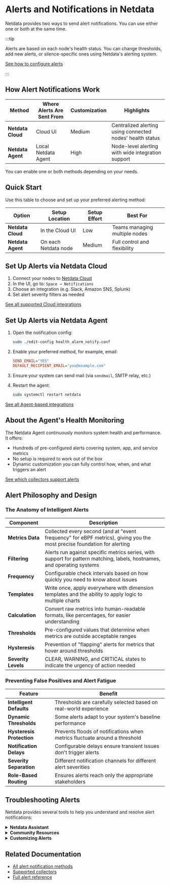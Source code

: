 # Alerts and Notifications in Netdata

Netdata provides two ways to send alert notifications. You can use either one or both at the same time.

:::tip

Alerts are based on each node's health status. You can change thresholds, add new alerts, or silence-specific ones using Netdata's alerting system.

[See how to configure alerts](/src/health/REFERENCE.md)

:::

## How Alert Notifications Work

| Method            | Where Alerts Are Sent From | Customization | Highlights                                                |
|-------------------|----------------------------|---------------|-----------------------------------------------------------|
| **Netdata Cloud** | Cloud UI                   | Medium        | Centralized alerting using connected nodes' health status |
| **Netdata Agent** | Local Netdata Agent        | High          | Node-level alerting with wide integration support         |

You can enable one or both methods depending on your needs.

## Quick Start

Use this table to choose and set up your preferred alerting method:

| Option            | Setup Location       | Setup Effort | Best For                      |
|-------------------|----------------------|--------------|-------------------------------|
| **Netdata Cloud** | In the Cloud UI      | Low          | Teams managing multiple nodes |
| **Netdata Agent** | On each Netdata node | Medium       | Full control and flexibility  |

## Set Up Alerts via Netdata Cloud

1. Connect your nodes to [Netdata Cloud](https://app.netdata.cloud/)
2. In the UI, go to: `Space → Notifications`
3. Choose an integration (e.g. Slack, Amazon SNS, Splunk)
4. Set alert severity filters as needed

[See all supported Cloud integrations](/docs/alerts-&-notifications/notifications/centralized-cloud-notifications)

## Set Up Alerts via Netdata Agent

1. Open the notification config:

   ```bash
   sudo ./edit-config health_alarm_notify.conf
   ```

2. Enable your preferred method, for example, email:

   ```ini
   SEND_EMAIL="YES"
   DEFAULT_RECIPIENT_EMAIL="you@example.com"
   ```

3. Ensure your system can send mail (via `sendmail`, SMTP relay, etc.)
4. Restart the agent:

   ```bash
   sudo systemctl restart netdata
   ```

[See all Agent-based integrations](/docs/alerts-&-notifications/notifications/agent-dispatched-notifications)

## About the Agent's Health Monitoring

The Netdata Agent continuously monitors system health and performance. It offers:

- Hundreds of pre-configured alerts covering system, app, and service metrics
- No setup is required to work out of the box
- Dynamic customization you can fully control how, when, and what triggers an alert

[See which collectors support alerts](/src/collectors/COLLECTORS.md)

## Alert Philosophy and Design

### The Anatomy of Intelligent Alerts

| Component           | Description                                                                                                             |
|---------------------|-------------------------------------------------------------------------------------------------------------------------|
| **Metrics Data**    | Collected every second (and at "event frequency" for eBPF metrics), giving you the most precise foundation for alerting |
| **Filtering**       | Alerts run against specific metrics series, with support for pattern matching, labels, hostnames, and operating systems |
| **Frequency**       | Configurable check intervals based on how quickly you need to know about issues                                         |
| **Templates**       | Write once, apply everywhere with dimension templates and the ability to apply logic to multiple charts                 |
| **Calculation**     | Convert raw metrics into human-readable formats, like percentages, for easier understanding                             |
| **Thresholds**      | Pre-configured values that determine when metrics are outside acceptable ranges                                         |
| **Hysteresis**      | Prevention of "flapping" alerts for metrics that hover around thresholds                                                |
| **Severity Levels** | CLEAR, WARNING, and CRITICAL states to indicate the urgency of action needed                                            |

### Preventing False Positives and Alert Fatigue

| Feature                   | Benefit                                                                    |
|---------------------------|----------------------------------------------------------------------------|
| **Intelligent Defaults**  | Thresholds are carefully selected based on real-world experience           |
| **Dynamic Thresholds**    | Some alerts adapt to your system's baseline performance                    |
| **Hysteresis Protection** | Prevents floods of notifications when metrics fluctuate around a threshold |
| **Notification Delays**   | Configurable delays ensure transient issues don't trigger alerts           |
| **Severity Separation**   | Different notification channels for different alert severities             |
| **Role-Based Routing**    | Ensures alerts reach only the appropriate stakeholders                     |

## Troubleshooting Alerts

Netdata provides several tools to help you understand and resolve alert notifications:

<details>
<summary><strong>Netdata Assistant</strong></summary><br/>

The [Netdata Assistant](https://learn.netdata.cloud/docs/machine-learning-and-anomaly-detection/ai-powered-troubleshooting-assistant) is an AI-powered feature that guides you through troubleshooting alerts. When an alert triggers, you can:

1. Click on the alert in your Netdata Cloud dashboard
2. Press the Assistant button to open a floating window
3. Receive customized information and troubleshooting tips specific to that alert

```mermaid
%%{init: {'theme': 'default', 'themeVariables': { 
  'primaryColor': '#2b2b2b', 
  'primaryTextColor': '#fff', 
  'primaryBorderColor': '#7C0000', 
  'lineColor': '#F8B229', 
  'secondaryColor': '#006100', 
  'tertiaryColor': '#333',
  'fontFamily': 'arial',
  'fontSize': '16px'
}}}%%
flowchart TD
    A[Alert Detected] -->|Analyze Context| B(Alert Assistant)
    style A fill:#f9f9f9,stroke:#444,color:#333,stroke-width:1px,rx:10,ry:10
    style B fill:#ffeb3b,stroke:#555,color:#333,stroke-width:1px,rx:10,ry:10
    
    B --> C[Explanation of Alert]
    B --> D[Possible Causes]
    B --> E[Troubleshooting Steps]
    B --> F[Documentation Links]
    
    style C fill:#4caf50,stroke:#333,color:#fff,stroke-width:1px,rx:10,ry:10
    style D fill:#f44336,stroke:#333,color:#fff,stroke-width:1px,rx:10,ry:10
    style E fill:#4caf50,stroke:#333,color:#fff,stroke-width:1px,rx:10,ry:10
    style F fill:#4caf50,stroke:#333,color:#fff,stroke-width:1px,rx:10,ry:10
```

The Assistant window follows you as you navigate through Netdata dashboards, making it easy to reference while investigating the issue.
</details>

<details>
<summary><strong>Community Resources</strong></summary><br/>

For more complex alert troubleshooting, Netdata maintains a dedicated [Alerts Troubleshooting space](https://community.netdata.cloud/c/alerts/28) in our community forum.

```mermaid
%%{init: {'theme': 'dark', 'themeVariables': { 'primaryColor': '#2b2b2b', 'primaryTextColor': '#fff', 'primaryBorderColor': '#7C0000', 'lineColor': '#F8B229', 'secondaryColor': '#006100', 'tertiaryColor': '#333'}}}%%
flowchart TD
    A((Community<br>Forum)) --- B[Ask Questions]
    A --- C[Share Solutions]
    A --- D[Suggest Improvements]
    A --- E[Learn from Others]
    A --- F[Find Alert Info]
    
    style A fill:#ffeb3b,stroke:#555,color:#333,stroke-width:1px,rx:20,ry:20
    style B fill:#4caf50,stroke:#333,color:#fff,stroke-width:1px,rx:10,ry:10
    style C fill:#4caf50,stroke:#333,color:#fff,stroke-width:1px,rx:10,ry:10
    style D fill:#4caf50,stroke:#333,color:#fff,stroke-width:1px,rx:10,ry:10
    style E fill:#4caf50,stroke:#333,color:#fff,stroke-width:1px,rx:10,ry:10
    style F fill:#f44336,stroke:#333,color:#fff,stroke-width:1px,rx:10,ry:10
```

You can also get help through our [GitHub repository](https://github.com/netdata/netdata) or [Discord channel](https://discord.gg/kUk3nCmbtx) if you prefer those platforms. After resolving an issue, consider sharing your experience in the forum to help other users.
</details>

<details>
<summary><strong>Customizing Alerts</strong></summary><br/>

You can tune alerts to match your environment by adjusting thresholds, writing custom alert conditions, silencing alerts temporarily or permanently, and using statistical functions for smarter alerting.

[Customize alerts](/src/health/REFERENCE.md)
[Silence or disable alerts](/src/health/REFERENCE.md#disable-or-silence-alerts)
</details>

## Related Documentation

- [All alert notification methods](/docs/alerts-and-notifications/notifications/README.md)
- [Supported collectors](/src/collectors/COLLECTORS.md)
- [Full alert reference](/src/health/REFERENCE.md)
